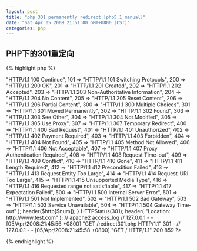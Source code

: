 ```yaml
---
layout: post
title: "php 301 permanently redirect [php5.1 manual]"
date: "Sat Apr 05 2008 21:51:00 GMT+0800 (CST)"
categories: php
---
```


PHP下的301重定向
-----

{% highlight php %}
<?php
/**
 * HTTP Protocol defined status codes
 * @param int $num
 */

function HTTPStatus($num) {

 static $http = array (
  100 => "HTTP/1.1 100 Continue",
  101 => "HTTP/1.1 101 Switching Protocols",
  200 => "HTTP/1.1 200 OK",
  201 => "HTTP/1.1 201 Created",
  202 => "HTTP/1.1 202 Accepted",
  203 => "HTTP/1.1 203 Non-Authoritative Information",
  204 => "HTTP/1.1 204 No Content",
  205 => "HTTP/1.1 205 Reset Content",
  206 => "HTTP/1.1 206 Partial Content",
  300 => "HTTP/1.1 300 Multiple Choices",
  301 => "HTTP/1.1 301 Moved Permanently",
  302 => "HTTP/1.1 302 Found",
  303 => "HTTP/1.1 303 See Other",
  304 => "HTTP/1.1 304 Not Modified",
  305 => "HTTP/1.1 305 Use Proxy",
  307 => "HTTP/1.1 307 Temporary Redirect",
  400 => "HTTP/1.1 400 Bad Request",
  401 => "HTTP/1.1 401 Unauthorized",
  402 => "HTTP/1.1 402 Payment Required",
  403 => "HTTP/1.1 403 Forbidden",
  404 => "HTTP/1.1 404 Not Found",
  405 => "HTTP/1.1 405 Method Not Allowed",
  406 => "HTTP/1.1 406 Not Acceptable",
  407 => "HTTP/1.1 407 Proxy Authentication Required",
  408 => "HTTP/1.1 408 Request Time-out",
  409 => "HTTP/1.1 409 Conflict",
  410 => "HTTP/1.1 410 Gone",
  411 => "HTTP/1.1 411 Length Required",
  412 => "HTTP/1.1 412 Precondition Failed",
  413 => "HTTP/1.1 413 Request Entity Too Large",
  414 => "HTTP/1.1 414 Request-URI Too Large",
  415 => "HTTP/1.1 415 Unsupported Media Type",
  416 => "HTTP/1.1 416 Requested range not satisfiable",
  417 => "HTTP/1.1 417 Expectation Failed",
  500 => "HTTP/1.1 500 Internal Server Error",
  501 => "HTTP/1.1 501 Not Implemented",
  502 => "HTTP/1.1 502 Bad Gateway",
  503 => "HTTP/1.1 503 Service Unavailable",
  504 => "HTTP/1.1 504 Gateway Time-out"
  );

  header($http[$num]);
 }

 HTTPStatus(301);
 header( "Location: http://www.test.com" );

 // apache2 access_log
 // 127.0.0.1 - - [05/Apr/2008:21:45:56 +0800] "GET /redirect301.php HTTP/1.1" 301 -
 // 127.0.0.1 - - [05/Apr/2008:21:45:58 +0800] "GET / HTTP/1.1" 200 859
 ?>
{% endhighlight %}
